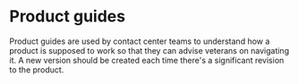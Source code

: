 # Product guides

Product guides are used by contact center teams to understand how a product is supposed to work so that they can advise veterans on navigating it. A new version should be created each time there's a significant revision to the product. 

